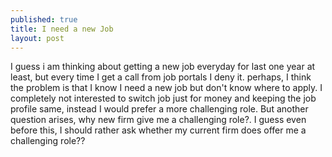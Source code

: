 ```yaml
---
published: true
title: I need a new Job
layout: post
---
```

I guess i am thinking about getting a new job everyday for last one year at least, but every time I get a call from job portals I deny it. perhaps, I think the problem is that I know I need a new job but don't know where to apply. I completely not interested to switch job just for money and keeping the job profile same, instead I would prefer a more challenging role. But another question arises, why new firm give me a challenging role?. I guess even before this, I should rather ask whether my current firm does offer me a challenging role??
